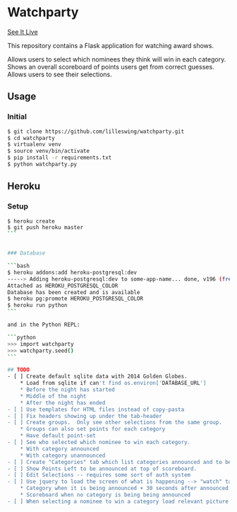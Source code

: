 # Watchparty
[See It Live](http://watchparty.herokuapp.com)

This repository contains a Flask application for watching award shows.

Allows users to select which nominees they think will win in each category.
Shows an overall scoreboard of points users get from correct guesses.
Allows users to see their selections.

## Usage

### Initial

```bash
$ git clone https://github.com/lilleswing/watchparty.git
$ cd watchparty
$ virtualenv venv
$ source venv/bin/activate
$ pip install -r requirements.txt
$ python watchparty.py
```

## Heroku

### Setup
````bash
$ heroku create
$ git push heroku master
```


### Database

```bash
$ heroku addons:add heroku-postgresql:dev
-----> Adding heroku-postgresql:dev to some-app-name... done, v196 (free)
Attached as HEROKU_POSTGRESQL_COLOR
Database has been created and is available
$ heroku pg:promote HEROKU_POSTGRESQL_COLOR
$ heroku run python
```

and in the Python REPL:

```python
>>> import watchparty
>>> watchparty.seed()
```

## TODO
- [ ] Create default sqlite data with 2014 Golden Globes.
    * Load from sqlite if can't find os.environ['DATABASE_URL']
    * Before the night has started
    * Middle of the night
    * After the night has ended
- [ ] Use templates for HTML files instead of copy-pasta
- [ ] Fix headers showing up under the tab-header
- [ ] Create groups.  Only see other selections from the same group.
    * Groups can also set points for each category
    * Have default point-set
- [ ] See who selected which nominee to win each category.
    * With category announced
    * With category unannounced
- [ ] Create "Categories" tab which list categories announced and to be announced
- [ ] Show Points Left to be announced at top of scoreboard.
- [ ] Edit Selections -- requires some sort of auth system
- [ ] Use jquery to load the screen of what is happening --> "watch" tab
    * Category when it is being announced + 30 seconds after announced
    * Scoreboard when no category is being being announced
- [ ] When selecting a nominee to win a category load relevant picture
